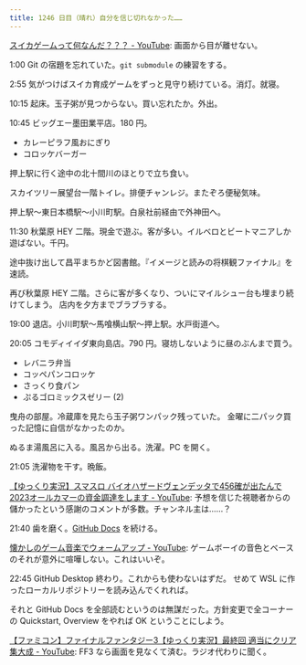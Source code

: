 ```yaml
---
title: 1246 日目（晴れ）自分を信じ切れなかった……
---
```


[スイカゲームって何なんだ？？？ - YouTube](https://www.youtube.com/watch?v=3YmB8bL8vqM):
画面から目が離せない。

1:00 Git の宿題を忘れていた。`git submodule` の練習をする。

2:55 気がつけばスイカ育成ゲームをずっと見守り続けている。消灯。就寝。

10:15 起床。玉子粥が見つからない。買い忘れたか。外出。

10:45 ビッグエー墨田業平店。180 円。

* カレーピラフ風おにぎり
* コロッケバーガー

押上駅に行く途中の北十間川のほとりで立ち食い。

スカイツリー展望台一階トイレ。排便チャンレジ。またぞろ便秘気味。

押上駅～東日本橋駅～小川町駅。白泉社前経由で外神田へ。

11:30 秋葉原 HEY 二階。現金で遊ぶ。客が多い。イルベロとビートマニアしか遊ばない。千円。

途中抜け出して昌平まちかど図書館。『イメージと読みの将棋観ファイナル』を速読。

再び秋葉原 HEY 二階。さらに客が多くなり、ついにマイルシュー台も埋まり続けてしまう。
店内を夕方までブラブラする。

19:00 退店。小川町駅～馬喰横山駅～押上駅。水戸街道へ。

20:05 コモディイイダ東向島店。790 円。寝坊しないように昼のぶんまで買う。

* レバニラ弁当
* コッペパンコロッケ
* さっくり食パン
* ぷるゴロミックスゼリー (2)

曳舟の部屋。冷蔵庫を見たら玉子粥ワンパック残っていた。
金曜に二パック買った記憶に自信がなかったのか。

ぬるま湯風呂に入る。風呂から出る。洗濯。PC を開く。

21:05 洗濯物を干す。晩飯。

[【ゆっくり実況】スマスロ バイオハザードヴェンデッタで456確が出たんで2023オールカマーの資金調達をします - YouTube](https://www.youtube.com/watch?v=t9TFAj13LBI):
予想を信じた視聴者からの儲かったという感謝のコメントが多数。チャンネル主は……？

21:40 歯を磨く。[GitHub Docs] を続ける。

[懐かしのゲーム音楽でウォームアップ - YouTube](https://www.youtube.com/shorts/awMa9ycld84):
ゲームボーイの音色とベースのそれが意外に喧嘩しない。これはいいぞ。

22:45 GitHub Desktop 終わり。これからも使わないはずだ。
せめて WSL に作ったローカルリポジトリーを読み込んでくれれば。

それと GitHub Docs を全部読むというのは無謀だった。方針変更で全コーナーの
Quickstart, Overview をやれば OK ということにしよう。

[【ファミコン】ファイナルファンタジー3【ゆっくり実況】最終回 適当にクリア集大成 - YouTube](https://www.youtube.com/watch?v=8CP3Yq7eGGU):
FF3 なら画面を見なくて済む。ラジオ代わりに聞く。

[GitHub Docs]: https://docs.github.com/en
